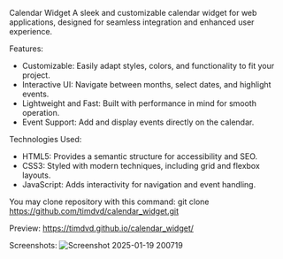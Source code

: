 Calendar Widget
A sleek and customizable calendar widget for web applications, designed for seamless integration and enhanced user experience.

Features:
 - Customizable: Easily adapt styles, colors, and functionality to fit your project.
 - Interactive UI: Navigate between months, select dates, and highlight events.
 - Lightweight and Fast: Built with performance in mind for smooth operation.
 - Event Support: Add and display events directly on the calendar.

Technologies Used:
 - HTML5: Provides a semantic structure for accessibility and SEO.
 - CSS3: Styled with modern techniques, including grid and flexbox layouts.
 - JavaScript: Adds interactivity for navigation and event handling.

You may clone repository with this command: git clone https://github.com/timdvd/calendar_widget.git

Preview: https://timdvd.github.io/calendar_widget/

Screenshots:
![Screenshot 2025-01-19 200719](https://github.com/user-attachments/assets/7d736316-5291-42ca-a756-ada3af7de0f5)
